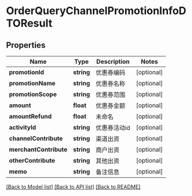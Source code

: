 # OrderQueryChannelPromotionInfoDTOResult

## Properties
Name | Type | Description | Notes
------------ | ------------- | ------------- | -------------
**promotionId** | **string** | 优惠券编码 | [optional] 
**promotionName** | **string** | 优惠券名称 | [optional] 
**promotionScope** | **string** | 优惠券范围 | [optional] 
**amount** | **float** | 优惠券金额 | [optional] 
**amountRefund** | **float** | 未命名 | [optional] 
**activityId** | **string** | 优惠券活动id | [optional] 
**channelContribute** | **string** | 渠道出资 | [optional] 
**merchantContribute** | **string** | 商户出资 | [optional] 
**otherContribute** | **string** | 其他出资 | [optional] 
**memo** | **string** | 备注信息 | [optional] 

[[Back to Model list]](../README.md#documentation-for-models) [[Back to API list]](../README.md#documentation-for-api-endpoints) [[Back to README]](../README.md)


